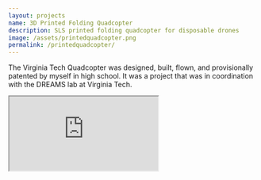 ```yaml
---
layout: projects
name: 3D Printed Folding Quadcopter
description: SLS printed folding quadcopter for disposable drones
image: /assets/printedquadcopter.png
permalink: /printedquadcopter/
---
```


The Virginia Tech Quadcopter was designed, built, flown, and provisionally patented by myself in high school. It was a project that was in coordination with the DREAMS lab at Virginia Tech.

<iframe src="https://www.youtube.com/embed/u9o58mJBwdY"> </iframe> 

